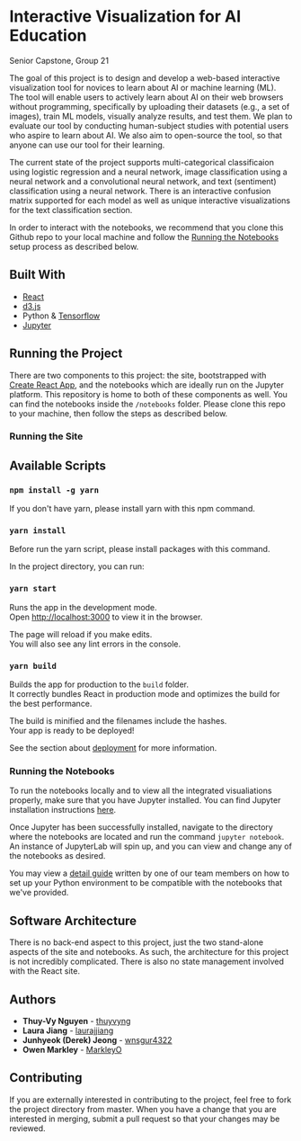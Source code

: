 # Interactive Visualization for AI Education

Senior Capstone, Group 21

The goal of this project is to design and develop a web-based interactive visualization tool for novices to learn about AI or machine learning (ML). The tool will enable users to actively learn about AI on their web browsers without programming, specifically by uploading their datasets (e.g., a set of images), train ML models, visually analyze results, and test them. We plan to evaluate our tool by conducting human-subject studies with potential users who aspire to learn about AI. We also aim to open-source the tool, so that anyone can use our tool for their learning. 

The current state of the project supports multi-categorical classificaion using logistic regression and a neural network, image classification using a neural network and a convolutional neural network, and text (sentiment) classification using a neural network. There is an interactive confusion matrix supported for each model as well as unique interactive visualizations for the text classification section.

In order to interact with the notebooks, we recommend that you clone this Github repo to your local machine and follow the [Running the Notebooks](#running-the-notebooks) setup process as described below. 

## Built With 

* [React](https://reactjs.org/)
* [d3.js](https://d3js.org/)
* Python & [Tensorflow](https://www.tensorflow.org/overview)
* [Jupyter](https://jupyter.org/)

## Running the Project

There are two components to this project: the site, bootstrapped with [Create React App](https://github.com/facebook/create-react-app), and the notebooks which are ideally run on the Jupyter platform. This repository is home to both of these components as well. You can find the notebooks inside the `/notebooks` folder. Please clone this repo to your machine, then follow the steps as described below. 

### Running the Site

## Available Scripts

### `npm install -g yarn`
If you don't have yarn, please install yarn with this npm command.

### `yarn install`
Before run the yarn script, please install packages with this command.

In the project directory, you can run:

### `yarn start`

Runs the app in the development mode.\
Open [http://localhost:3000](http://localhost:3000) to view it in the browser.

The page will reload if you make edits.\
You will also see any lint errors in the console.

### `yarn build`

Builds the app for production to the `build` folder.\
It correctly bundles React in production mode and optimizes the build for the best performance.

The build is minified and the filenames include the hashes.\
Your app is ready to be deployed!

See the section about [deployment](https://facebook.github.io/create-react-app/docs/deployment) for more information.

### Running the Notebooks

To run the notebooks locally and to view all the integrated visualiations properly, make sure that you have Jupyter installed. You can find Jupyter installation instructions [here](https://jupyter.org/install.html). 

Once Jupyter has been successfully installed, navigate to the directory where the notebooks are located and run the command `jupyter notebook`. An instance of JupyterLab will spin up, and you can view and change any of the notebooks as desired. 

You may view a [detail guide](https://docs.google.com/document/d/1h76vgy_LERoE-vHN1l1jOaTV0jHh6Q-2yGn7WjvXubw/edit?usp=sharing) written by one of our team members on how to set up your Python environment to be compatible with the notebooks that we've provided.

## Software Architecture 

There is no back-end aspect to this project, just the two stand-alone aspects of the site and notebooks. As such, the architecture for this project is not incredibly complicated. There is also no state management involved with the React site. 

## Authors

* **Thuy-Vy Nguyen** - [thuyvyng](https://github.com/thuyvyng)
* **Laura Jiang** - [laurajjiang](https://github.com/laurajjiang)
* **Junhyeok (Derek) Jeong** - [wnsgur4322](https://github.com/wnsgur4322)
* **Owen Markley** - [MarkleyO](https://github.com/MarkleyO)

## Contributing

If you are externally interested in contributing to the project, feel free to fork the project directory from master. When you have a change that you are interested in merging, submit a pull request so that your changes may be reviewed. 
